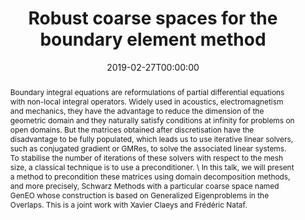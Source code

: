 ---
title: Robust coarse spaces for the boundary element method
event: 'Oberseminar "Numerical Optimization'
event_url: ''

location: 'University of Konstanz, Germany'

abstract: >-
  Boundary integral equations are reformulations of partial differential
  equations with non-local integral operators. Widely used in acoustics,
  electromagnetism and mechanics, they have the advantage to reduce the
  dimension of the geometric domain and they naturally satisfy conditions at
  infinity for problems on open domains. But the matrices obtained after
  discretisation have the disadvantage to be fully populated, which leads us to
  use iterative linear solvers, such as conjugated gradient or GMRes, to solve
  the associated linear systems. To stabilise the number of iterations of these
  solvers with respect to the mesh size, a classical technique is to use a
  preconditioner. \ In this talk, we will present a method to precondition these
  matrices using domain decomposition methods, and more precisely, Schwarz
  Methods with a particular coarse space named GenEO whose construction is based
  on Generalized Eigenproblems in the Overlaps. This is a joint work with Xavier
  Claeys and Frédéric Nataf.
summary: ''


date: '2019-02-27T00:00:00'
date_end: ''
all_day: true
publishDate: '2019-02-05T00:00:00'


authors: []


featured: false
projects: []
slides: ''
tags: []
url_pdf: ''
url_slides: ''
url_video: ''
url_code: ''
image:
  caption: ''
  focal_point: ''

---